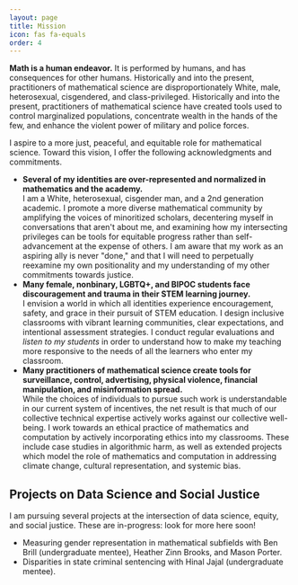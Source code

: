 ```yaml
---
layout: page
title: Mission
icon: fas fa-equals
order: 4
---
```




**Math is a human endeavor.** It is performed by humans, and has consequences for other humans. Historically and into the present, practitioners of mathematical science are disproportionately White, male, heterosexual, cisgendered, and class-privileged. Historically and into the present, practitioners of mathematical science have created tools used to control marginalized populations, concentrate wealth in the hands of the few, and enhance the violent power of military and police forces. 

I aspire to a more just, peaceful, and equitable role for mathematical science.  Toward this vision, I offer the following acknowledgments and commitments. 

- **Several of my identities are over-represented and normalized in mathematics and the academy.** <br>
I am a White, heterosexual, cisgender man, and a 2nd generation academic. I promote a more diverse mathematical community by amplifying the voices of minoritized scholars, decentering myself in conversations that aren't about me, and examining how my intersecting privileges can be tools for equitable progress rather than self-advancement at the expense of others. I am aware that my work as an aspiring ally is never "done," and that I will need to perpetually reexamine my own positionality and my understanding of my other commitments towards justice. 
- **Many female, nonbinary, LGBTQ+, and BIPOC students face discouragement and trauma in their STEM learning journey.** <br>
I envision a world in which all identities experience encouragement, safety, and grace in their pursuit of STEM education. I design inclusive classrooms with vibrant learning communities, clear expectations, and intentional assessment strategies. I conduct regular evaluations and *listen to my students* in order to understand how to make my teaching more responsive to the needs of all the learners who enter my classroom. 
- **Many practitioners of mathematical science create tools for surveillance, control, advertising, physical violence, financial manipulation, and misinformation spread.** <br>
While the choices of individuals to pursue such work is understandable in our current system of incentives, the net result is that much of our collective technical expertise actively works against our collective well-being. I work towards an ethical practice of mathematics and computation by actively incorporating ethics into my classrooms. These include case studies in algorithmic harm, as well as extended projects which model the role of mathematics and computation in addressing climate change, cultural representation, and systemic bias. 

## Projects on Data Science and Social Justice

I am pursuing several projects at the intersection of data science, equity, and social justice. These are in-progress: look for more here soon! 

- Measuring gender representation in mathematical subfields with Ben Brill (undergraduate mentee), Heather Zinn Brooks, and Mason Porter. 
- Disparities in state criminal sentencing with Hinal Jajal (undergraduate mentee).  

